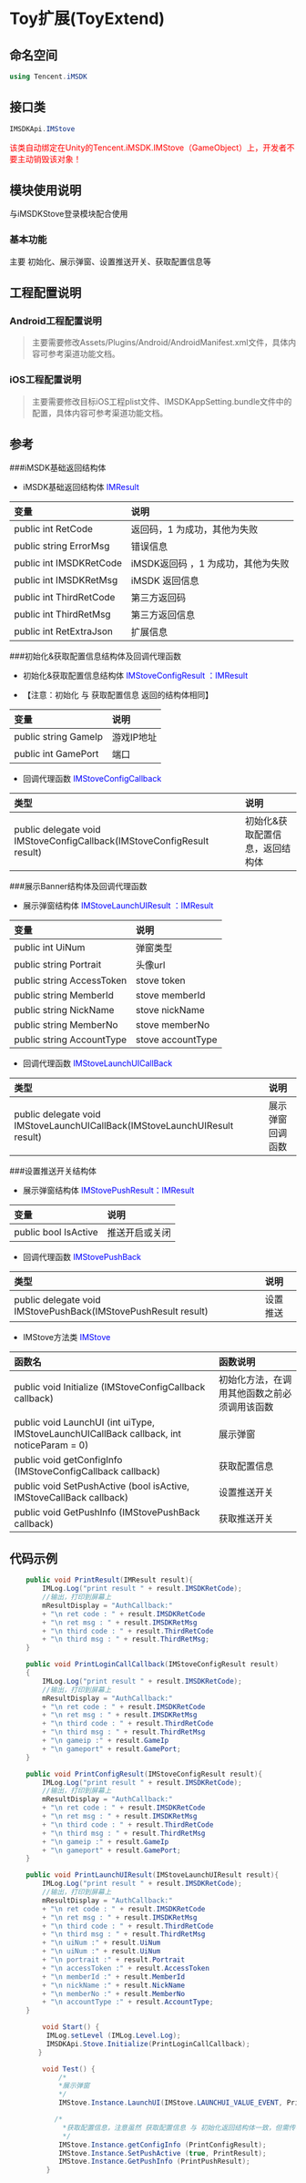 # Toy扩展(ToyExtend)

## 命名空间

```cs
using Tencent.iMSDK
```

## 接口类

```cs
IMSDKApi.IMStove
```

<font color=red>该类自动绑定在Unity的Tencent.iMSDK.IMStove（GameObject）上，开发者不要主动销毁该对象！</font>

## 模块使用说明
与iMSDKStove登录模块配合使用

### 基本功能

主要 初始化、展示弹窗、设置推送开关、获取配置信息等

## 工程配置说明

### Android工程配置说明

> 主要需要修改Assets/Plugins/Android/AndroidManifest.xml文件，具体内容可参考渠道功能文档。

### iOS工程配置说明

> 主要需要修改目标iOS工程plist文件、IMSDKAppSetting.bundle文件中的配置，具体内容可参考渠道功能文档。

## 参考
###iMSDK基础返回结构体
* iMSDK基础返回结构体  <font color=blue>IMResult</font>

| 变量 | 说明 |
| :-- | :-- |
| public int RetCode | 返回码，1 为成功，其他为失败 |
| public string ErrorMsg| 错误信息 |
| public int IMSDKRetCode| iMSDK返回码 ，1 为成功，其他为失败  |
| public int IMSDKRetMsg|  iMSDK 返回信息 |
| public int ThirdRetCode| 第三方返回码 |
| public int ThirdRetMsg| 第三方返回信息|
| public int RetExtraJson| 扩展信息 |

###初始化&获取配置信息结构体及回调代理函数
*  初始化&获取配置信息结构体  <font color=blue>IMStoveConfigResult ：IMResult </font>    

*  【注意：初始化 与  获取配置信息 返回的结构体相同】     
   
| 变量 | 说明 | 
| :-- | :-- |
| public string GameIp| 游戏IP地址 |
| public int GamePort| 端口 |

* 回调代理函数 <font color=blue> IMStoveConfigCallback </font>

| 类型 | 说明 |
| :-- | :-- |
| public delegate void IMStoveConfigCallback(IMStoveConfigResult result) | 初始化&获取配置信息，返回结构体 |

###展示Banner结构体及回调代理函数
* 展示弹窗结构体 <font color=blue>IMStoveLaunchUIResult ：IMResult </font>

| 变量 | 说明 |
| :-- | :-- |
| public int UiNum| 弹窗类型 |
| public string Portrait| 头像url |
| public string AccessToken| stove token |
| public string MemberId| stove memberId |
| public string NickName| stove nickName |
| public string MemberNo| stove memberNo |
| public string AccountType| stove accountType |

* 回调代理函数 <font color=blue>IMStoveLaunchUICallBack</font>

| 类型 | 说明 |
| :-- | :-- |
| public delegate void IMStoveLaunchUICallBack(IMStoveLaunchUIResult result) | 展示弹窗回调函数|

###设置推送开关结构体    

* 展示弹窗结构体 <font color=blue>IMStovePushResult：IMResult </font>

| 变量 | 说明 |
| :-- | :-- |
| public bool IsActive| 推送开启或关闭 |

* 回调代理函数 <font color=blue>IMStovePushBack</font>

| 类型 | 说明 |
| :-- | :-- |
| public delegate void IMStovePushBack(IMStovePushResult result) |  设置推送  |


* IMStove方法类 <font color=blue> IMStove </font>

| 函数名 | 函数说明 |
| :-- | :-- |
| public void Initialize (IMStoveConfigCallback callback) | 初始化方法，在调用其他函数之前必须调用该函数 |
| public void LaunchUI (int uiType, IMStoveLaunchUICallBack callback, int noticeParam = 0) | 展示弹窗|
| public void getConfigInfo (IMStoveConfigCallback callback) | 获取配置信息 |
| public void SetPushActive (bool isActive, IMStoveCallBack callback) | 设置推送开关 |
| public void GetPushInfo (IMStovePushBack callback) | 获取推送开关 |

## 代码示例

```cs
    public void PrintResult(IMResult result){
        IMLog.Log("print result " + result.IMSDKRetCode);
        //输出，打印到屏幕上
        mResultDisplay = "AuthCallback:"
        + "\n ret code : " + result.IMSDKRetCode
        + "\n ret msg : " + result.IMSDKRetMsg
        + "\n third code : " + result.ThirdRetCode
        + "\n third msg : " + result.ThirdRetMsg;
	}

    public void PrintLoginCallCallback(IMStoveConfigResult result)
    {
        IMLog.Log("print result " + result.IMSDKRetCode);
        //输出，打印到屏幕上
        mResultDisplay = "AuthCallback:"
        + "\n ret code : " + result.IMSDKRetCode
        + "\n ret msg : " + result.IMSDKRetMsg
        + "\n third code : " + result.ThirdRetCode
        + "\n third msg : " + result.ThirdRetMsg
        + "\n gameip :" + result.GameIp
        + "\n gameport" + result.GamePort;
    }

	public void PrintConfigResult(IMStoveConfigResult result){
        IMLog.Log("print result " + result.IMSDKRetCode);
        //输出，打印到屏幕上
        mResultDisplay = "AuthCallback:"
        + "\n ret code : " + result.IMSDKRetCode
        + "\n ret msg : " + result.IMSDKRetMsg
        + "\n third code : " + result.ThirdRetCode
        + "\n third msg : " + result.ThirdRetMsg
        + "\n gameip :" + result.GameIp
        + "\n gameport" + result.GamePort;
	}

	public void PrintLaunchUIResult(IMStoveLaunchUIResult result){
        IMLog.Log("print result " + result.IMSDKRetCode);
        //输出，打印到屏幕上
        mResultDisplay = "AuthCallback:"
        + "\n ret code : " + result.IMSDKRetCode
        + "\n ret msg : " + result.IMSDKRetMsg
        + "\n third code : " + result.ThirdRetCode
        + "\n third msg : " + result.ThirdRetMsg
        + "\n uiNum :" + result.UiNum
        + "\n uiNum :" + result.UiNum
        + "\n portrait :" + result.Portrait
        + "\n accessToken :" + result.AccessToken
        + "\n memberId :" + result.MemberId
        + "\n nickName :" + result.NickName
        + "\n memberNo :" + result.MemberNo
        + "\n accountType :" + result.AccountType;
	}

        void Start() {
         IMLog.setLevel (IMLog.Level.Log);
         IMSDKApi.Stove.Initialize(PrintLoginCallCallback);
       }

        void Test() {
            /*
            *展示弹窗
            */
            IMStove.Instance.LaunchUI(IMStove.LAUNCHUI_VALUE_EVENT, PrintLaunchUIResult);

           /*
             *获取配置信息，注意虽然 获取配置信息 与 初始化返回结构体一致，但需传不同代理实例用以区分不同返回
             */
            IMStove.Instance.getConfigInfo (PrintConfigResult);
            IMStove.Instance.SetPushActive (true, PrintResult);
            IMStove.Instance.GetPushInfo (PrintPushResult);
         }
```





